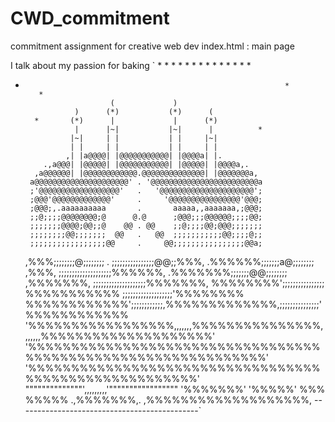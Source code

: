 # CWD_commitment
commitment assignment for creative web dev
index.html : main page

I talk about my passion for baking
  `
                         * 
                                    * 
       *                                             * 
                                          * 
               * 
                             * 
                                                       * 
    * 
                                             * 
        * 
                      *             * 
                                                * 
 *                                                               * 
          * 
                          (             ) 
                  )      (*)           (*)      ( 
         *       (*)      |             |      (*) 
                  |      |~|           |~|      |          * 
                 |~|     | |           | |     |~| 
                 | |     | |           | |     | | 
                ,| |a@@@@| |@@@@@@@@@@@| |@@@@a| |. 
           .,a@@@| |@@@@@| |@@@@@@@@@@@| |@@@@@| |@@@@a,. 
         ,a@@@@@@| |@@@@@@@@@@@@.@@@@@@@@@@@@@@| |@@@@@@@a, 
        a@@@@@@@@@@@@@@@@@@@@@' . '@@@@@@@@@@@@@@@@@@@@@@@@a 
        ;'@@@@@@@@@@@@@@@@@@'   .   '@@@@@@@@@@@@@@@@@@@@@'; 
        ;@@@'@@@@@@@@@@@@@'     .     '@@@@@@@@@@@@@@@@'@@@; 
        ;@@@;,.aaaaaaaaaa       .       aaaaa,,aaaaaaa,;@@@; 
        ;;@;;;;@@@@@@@@;@      @.@      ;@@@;;;@@@@@@;;;;@@; 
        ;;;;;;;@@@@;@@;;@    @@ . @@    ;;@;;;;@@;@@@;;;;;;; 
        ;;;;;;;;@@;;;;;;;  @@   .   @@  ;;;;;;;;;;;@@;;;;@;; 
        ;;;;;;;;;;;;;;;;;@@     .     @@;;;;;;;;;;;;;;;;@@a; 
    ,%%%;;;;;;;;@;;;;;;;;       .       ;;;;;;;;;;;;;;;;@@;;%%%, 
 .%%%%%%;;;;;;;a@;;;;;;;;     ,%%%,     ;;;;;;;;;;;;;;;;;;;;%%%%%%, 
.%%%%%%%;;;;;;;@@;;;;;;;;   ,%%%%%%%,   ;;;;;;;;;;;;;;;;;;;;%%%%%%%, 
%%%%%%%%';;;;;;;;;;;;;;;;  %%%%%%%%%%%  ;;;;;;;;;;;;;;;;;;;'%%%%%%%% 
%%%%%%%%%%%%';;;;;;;;;;;;,%%%%%%%%%%%%%,;;;;;;;;;;;;;;;'%%%%%%%%%%%% 
'%%%%%%%%%%%%%%%%%,,,,,,,%%%%%%%%%%%%%%%,,,,,,,%%%%%%%%%%%%%%%%%%%%' 
  '%%%%%%%%%%%%%%%%%%%%%%%%%%%%%%%%%%%%%%%%%%%%%%%%%%%%%%%%%%%%%%' 
      '%%%%%%%%%%%%%%%%%%%%%%%%%%%%%%%%%%%%%%%%%%%%%%%%%%%%%%' 
             """"""""""""""',,,,,,,,,'""""""""""""""""" 
                            '%%%%%%%' 
                             '%%%%%' 
                               %%% 
                              %%%%% 
                           .,%%%%%%%,. 
                      ,%%%%%%%%%%%%%%%%%%%, 
          ---------------------------------------------`